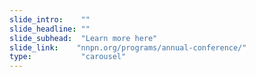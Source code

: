 ```yaml
---
slide_intro:    ""
slide_headline: ""
slide_subhead:  "Learn more here"
slide_link:    "nnpn.org/programs/annual-conference/"
type:           "carousel"
---
```


